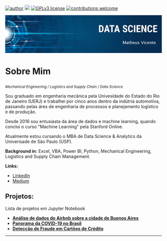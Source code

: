 [![author](https://img.shields.io/badge/author-correamv-red.svg)](https://www.linkedin.com/in/matheusvicente12/) [![](https://img.shields.io/badge/python-3.7+-blue.svg)](https://www.python.org/downloads/release/python-365/) [![GPLv3 license](https://img.shields.io/badge/License-GPLv3-blue.svg)](http://perso.crans.org/besson/LICENSE.html) [![contributions welcome](https://img.shields.io/badge/contributions-welcome-brightgreen.svg?style=flat)](https://github.com/correamv/Data_Science/issues)

<p align="center">
  <img src="banner_nome.png" >
</p>

# Sobre Mim
<sub>*Mechanical Engineering / Logistics and Supply Chain / Data Science*</sub>


Sou graduado em engenharia mecânica pela Univesidade do Estado do Rio de Janeiro (UERJ) e trabalhei por cinco anos dentro da indútria automotiva, passando pelas áres de engenharia de processos e planejamento logístico e de produção.

Desde 2016 sou entusiasta da área de dados e machine learning, quando concluí o curso "Machine Learning" pela Stanford Online.

Atualmente estou cursando o MBA de Data Science & Analytics da Univerisade de São Paulo (USP).


**Background in:** Excel, VBA, Power BI, Python, Mechanical Engineering, Logistics and Supply Chain Management.

**Links:**
* [LinkedIn](https://www.linkedin.com/in/mcorrea12/)
* [Medium](https://medium.com/@matheuscorrea12)


## Projetos:
Lista de projetos em Jupyter Notebook

* [**Análise de dados do Airbnb sobre a cidade de Buenos Aires**](https://bit.ly/3cB9MIj)
* [**Panorama da COVID-19 no Brasil**](https://bit.ly/3Sn96FC)
* [**Detecção de Fraude em Cartões de Crédito**](https://bit.ly/3zHSPnr)

---




